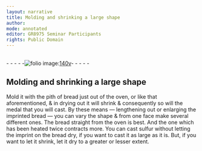 ```yaml
---
layout: narrative
title: Molding and shrinking a large shape
author:
mode: annotated
editor: GR8975 Seminar Participants
rights: Public Domain
---
```


 <br/>- - - - -<a href="http://gallica.bnf.fr/ark:/12148/btv1b10500001g/f286.item.r="><img src="assets/photo-icon.png" alt="folio image: " style="display:inline-block; margin-bottom:-3px;">140v</a>- - - - - <br/> 
## Molding and shrinking a large shape

 
 Mold it with the pith of bread just out of the oven, or like that aforementioned, & in drying out it will shrink & consequently so will the medal that you will cast. By these means — lengthening out or enlarging the imprinted bread — you can vary the shape & from one face make several different ones. The bread straight from the oven is best. And the one which has been heated twice contracts more. You can cast sulfur without letting the imprint on the bread dry, if you want to cast it as large as it is. But, if you want to let it shrink, let it dry to a greater or lesser extent. 
 